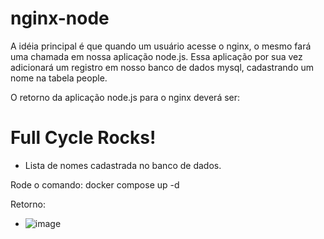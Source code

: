 # nginx-node
A idéia principal é que quando um usuário acesse o nginx, o mesmo fará uma chamada em nossa aplicação node.js. Essa aplicação por sua vez adicionará um registro em nosso banco de dados mysql, cadastrando um nome na tabela people.

O retorno da aplicação node.js para o nginx deverá ser:

<h1>Full Cycle Rocks!</h1>

- Lista de nomes cadastrada no banco de dados.



Rode o comando: docker compose up -d

Retorno:
- ![image](https://user-images.githubusercontent.com/58008549/211970193-52b810c7-9dab-400d-9df0-0682b68d4260.png)
